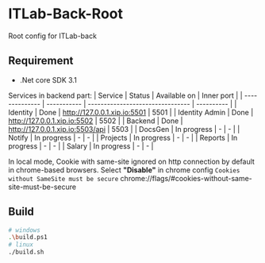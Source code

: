 # ITLab-Back-Root
Root config for ITLab-back

## Requirement
* .Net core SDK 3.1

Services in backend part:
| Service        | Status      | Available on                     | Inner port |
| -------------- | ----------- | -------------------------------- | ---------- |
| Identity       | Done        | http://127.0.0.1.xip.io:5501     | 5501       |
| Identity Admin | Done        | http://127.0.0.1.xip.io:5502     | 5502       |
| Backend        | Done        | http://127.0.0.1.xip.io:5503/api | 5503       |
| DocsGen        | In progress | -                                | -          |
| Notify         | In progress | -                                | -          |
| Projects       | In progress | -                                | -          |
| Reports        | In progress | -                                | -          |
| Salary         | In progress | -                                | -          |

In local mode, Cookie with same-site ignored on http connection by default in chrome-based browsers. Select **"Disable"** in chrome config `Cookies without SameSite must be secure` chrome://flags/#cookies-without-same-site-must-be-secure

## Build
```bash
# windows
.\build.ps1
# linux
./build.sh
```